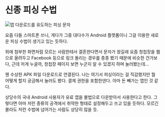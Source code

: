 신종 피싱 수법
==============

![앱 다운로드를 유도하는 피싱 문자](http://media.tumblr.com/6c611870d70f9cb4f8bb358683c15b66/tumblr_inline_mqhh8iKCh61qz4rgp.png)

요즘 다들 스마트폰 쓰니, 게다가 그중 대다수가 Android 플랫폼이니 그걸 이용한 새로운 피싱 수법이 생기고 있는 듯하다.

위에 첨부한 화면처럼 모르는 사람한테서 결혼한다면서 문자가 왔길래 요즘 청첩장을 웹으로 올려두고 Facebook 등으로 링크 돌리는 경우를 종종 봤기 때문에 비슷한 건가보다, 근데 저게 누굴까, 청첩장 페이지 보면 누군지 알 수 있겠지 하며 눌러봤는데…

웬 수상한 APK 파일 다운로드로 연결된다. 나는 여기서 피싱이라는 걸 직감했지만 뭘 어떻게 할지 궁금해서 눌러도 봤다. 결제 권한을 포함한댄다. 아마 돈 빼가는 앱인 것 같다.

상당수의 국내 Android 사용자가 유료 앱을 불법으로 다운받아서 사용한다고 한다. 그렇다면 아마 저런 종류의 공격에서 취약한 형태로 설정해두고 쓰고 있을 듯하다. 모르긴 몰라도 저런 수법에 넘어가는 사람도 상당히 많을 듯.
